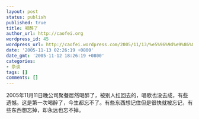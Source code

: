 ```yaml
---
layout: post
status: publish
published: true
title: 喝醉了
author_url: http://caofei.org
wordpress_id: 45
wordpress_url: http://caofei.wordpress.com/2005/11/13/%e5%96%9d%e9%86%89%e4%ba%86
date: '2005-11-13 02:26:19 +0800'
date_gmt: '2005-11-12 18:26:19 +0800'
categories:
- 杂谈
tags: []
comments: []
---
```

<div id="msgcns!66CD003054696B87!471" class="bvMsg">
<div>2005年11月11日晚公司聚餐居然喝醉了，被别人扛回去的，唱歌也没去成，有些遗憾。这是第一次喝醉了，今生都忘不了。有些东西想记住但是很快就被忘记，有些东西想忘掉，却永远也忘不掉。</div>
</div>
